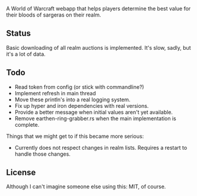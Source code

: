 A World of Warcraft webapp that helps players determine the best value for their bloods of sargeras on their realm.

Status
------
Basic downloading of all realm auctions is implemented. It's
slow, sadly, but it's a lot of data.

Todo
----
  - Read token from config (or stick with commandline?)
  - Implement refresh in main thread
  - Move these println's into a real logging system.
  - Fix up hyper and iron dependencies with real versions.
  - Provide a better message when initial values aren't yet
    available.
  - Remove earthen-ring-grabber.rs when the main
    implementation is complete.

Things that we might get to if this became more serious:
  - Currently does not respect changes in realm lists.
    Requires a restart to handle those changes.

License
-------
Although I can't imagine someone else using this: MIT, of course.
